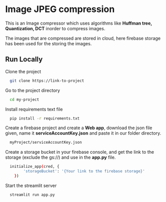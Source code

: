 
# Image JPEG compression

This is an Image compressor which uses algorithms like **Huffman tree, Quantization, DCT** inorder to compress images.


The images that are compressed are stored in cloud, here firebase storage has been used for the storing the images.




## Run Locally

Clone the project

```bash
  git clone https://link-to-project
```

Go to the project directory

```bash
  cd my-project
```

Install requirements text file

```bash
  pip install -r requirements.txt
```

Create a firebase project and create a **Web app**, download the json file given, name it 
**serviceAccountKey.json** and paste it in our folder directory.

```bash
  myProject/serviceAccountKey.json
```

Create a storage bucket in your firebase console, and get the link to the
 storage (exclude the gs://) and use in the **app.py** file.

```bash
  initialize_app(cred, {
        'storageBucket': '{Your link to the firebase storage}'
    })
```

Start the streamlit server

```bash
  streamlit run app.py
```

